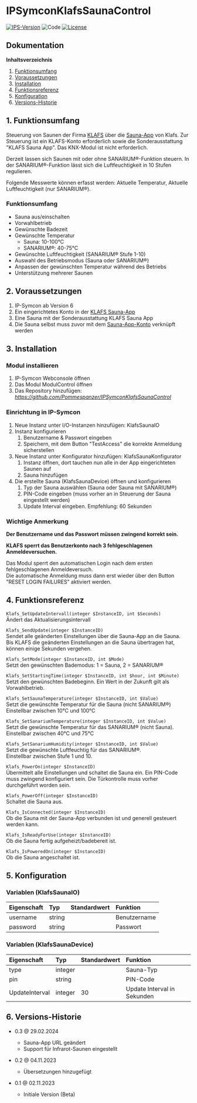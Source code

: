 # IPSymconKlafsSaunaControl

[![IPS-Version](https://img.shields.io/badge/Symcon_Version-6+-red.svg)](https://www.symcon.de/service/dokumentation/entwicklerbereich/sdk-tools/sdk-php/)
![Code](https://img.shields.io/badge/Code-PHP-blue.svg)
[![License](https://img.shields.io/badge/License-CC%20BY--NC--SA%204.0-green.svg)](https://creativecommons.org/licenses/by-nc-sa/4.0/)

## Dokumentation

**Inhaltsverzeichnis**

1. [Funktionsumfang](#1-funktionsumfang)
2. [Voraussetzungen](#2-voraussetzungen)
3. [Installation](#3-installation)
4. [Funktionsreferenz](#4-funktionsreferenz)
5. [Konfiguration](#5-konfiguartion)
6. [Versions-Historie](#7-versions-historie)

## 1. Funktionsumfang

Steuerung von Saunen der Firma [KLAFS](https://www.klafs.de/) über die [Sauna-App](https://sauna-app-19.klafs.com/) von Klafs. Zur Steuerung ist ein KLAFS-Konto erforderlich sowie die Sonderausstattung "KLAFS Sauna App". Das KNX-Modul ist nicht erforderlich.  

Derzeit lassen sich Saunen mit oder ohne SANARIUM®-Funktion steuern. In der SANARIUM®-Funktion lässt sich die Luftfeuchtigkeit in 10 Stufen regulieren.  

Folgende Messwerte können erfasst werden: Aktuelle Temperatur, Aktuelle Luftfeuchtigkeit (nur SANARIUM®).

### Funktionsumfang

 - Sauna aus/einschalten
 - Vorwahlbetrieb
 - Gewünschte Badezeit
 - Gewünschte Temperatur
   - Sauna: 10-100°C
   - SANARIUM®: 40-75°C
 - Gewünschte Luftfeuchtigkeit (SANARIUM® Stufe 1-10)
 - Auswahl des Betriebsmodus (Sauna oder SANARIUM®)
 - Anpassen der gewünschten Temperatur während des Betriebs
 - Unterstützung mehrerer Saunen

## 2. Voraussetzungen

1. IP-Symcon ab Version 6
2. Ein eingerichtetes Konto in der [KLAFS Sauna-App](https://sauna-app-19.klafs.com/)
3. Eine Sauna mit der Sonderausstattung KLAFS Sauna App
4. Die Sauna selbst muss zuvor mit dem [Sauna-App-Konto](https://sauna-app-19.klafs.com/) verknüpft werden

## 3. Installation

### Modul installieren

1. IP-Symcon Webconsole öffnen
2. Das Modul ModulControl öffnen
3. Das Repository hinzufügen: _https://github.com/Pommespanzer/IPSymconKlafsSaunaControl_

### Einrichtung in IP-Symcon

1. Neue Instanz unter I/O-Instanzen hinzufügen: KlafsSaunaIO
2. Instanz konfigurieren
   1. Benutzername & Passwort eingeben
   2. Speichern, mit dem Button "TestAccess" die korrekte Anmeldung sicherstellen
3. Neue Instanz unter Konfigurator hinzufügen: KlafsSaunaKonfigurator
   1. Instanz öffnen, dort tauchen nun alle in der App eingerichteten Saunen auf
   2. Sauna hinzufügen
4. Die erstellte Sauna (KlafsSaunaDevice) öffnen und konfigurieren
   1. Typ der Sauna auswählen (Sauna oder Sauna mit SANARIUM®)
   2. PIN-Code eingeben (muss vorher an in Steuerung der Sauna eingestellt werden)
   3. Update Interval eingeben. Empfehlung: 60 Sekunden

### Wichtige Anmerkung

**Der Benutzername und das Passwort müssen zwingend korrekt sein.**  

**KLAFS sperrt das Benutzerkonto nach 3 fehlgeschlagenen Anmeldeversuchen.**


Das Modul sperrt den automatischen Login nach dem ersten fehlgeschlagenen Anmeldeversuch.  
Die automatische Anmeldung muss dann erst wieder über den Button "RESET LOGIN FAILURES" aktiviert werden.

## 4. Funktionsreferenz

`Klafs_SetUpdateIntervall(integer $InstanceID, int $Seconds)`<br>
Ändert das Aktualisierungsintervall

`Klafs_SendUpdate(integer $InstanceID)`<br>
Sendet alle geänderten Einstellungen über die Sauna-App an die Sauna.  
Bis KLAFS die geänderten Einstellungen an die Sauna übertragen hat, können einige Sekunden vergehen.

`Klafs_SetMode(integer $InstanceID, int $Mode)`<br>
Setzt den gewünschten Bademodus: 1 = Sauna, 2 = SANARIUM®

`Klafs_SetStartingTime(integer $InstanceID, int $hour, int $Minute)`<br>
Setzt den gewünschten Badebeginn. Ein Wert in der Zukunft gilt als Vorwahlbetrieb.

`Klafs_SetSaunaTemperature(integer $InstanceID, int $Value)`<br>
Setzt die gewünschte Temperatur für die Sauna (nicht SANARIUM®)
Einstellbar zwischen 10°C und 100°C

`Klafs_SetSanariumTemperature(integer $InstanceID, int $Value)`<br>
Setzt die gewünschte Temperatur für das SANARIUM® (nicht Sauna).  
Einstellbar zwischen 40°C und 75°C

`Klafs_SetSanariumHumidity(integer $InstanceID, int $Value)`<br>
Setzt die gewünschte Luftfeuchtig für das SANARIUM®.  
Einstellbar zwischen Stufe 1 und 10.

`Klafs_PowerOn(integer $InstanceID)`<br>
Übermittelt alle Einstellungen und schaltet die Sauna ein. Ein PIN-Code muss zwingend konfiguriert sein. Die Türkontrolle muss vorher durchgeführt worden sein.

`Klafs_PowerOff(integer $InstanceID)`<br>
Schaltet die Sauna aus.

`Klafs_IsConnected(integer $InstanceID)`<br>
Ob die Sauna mit der Sauna-App verbunden ist und generell gesteuert werden kann.

`Klafs_IsReadyForUse(integer $InstanceID)`<br>
Ob die Sauna fertig aufgeheizt/badebereit ist.

`Klafs_IsPoweredOn(integer $InstanceID)`<br>
Ob die Sauna angeschaltet ist.

## 5. Konfiguration

### Variablen (KlafsSaunaIO)

| Eigenschaft | Typ     | Standardwert | Funktion          |
|:------------| :------ | :----------- |:------------------|
| username    | string  |              | Benutzername      |
| password    | string  |              | Passwort          |

### Variablen (KlafsSaunaDevice)

| Eigenschaft    | Typ     | Standardwert | Funktion                    |
|:---------------|:--------|:-------------|:----------------------------|
| type           | integer |              | Sauna-Typ                   |
| pin            | string  |              | PIN-Code                    |
| UpdateInterval | integer | 30           | Update Interval in Sekunden |

## 6. Versions-Historie

- 0.3 @ 29.02.2024  
  - Sauna-App URL geändert  
  - Support für Infrarot-Saunen eingestellt  
  
- 0.2 @ 04.11.2023  
  - Übersetzungen hinzugefügt  

- 0.1 @ 02.11.2023  
  - Initiale Version (Beta)  